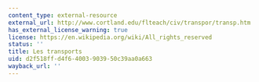 ```yaml
---
content_type: external-resource
external_url: http://www.cortland.edu/flteach/civ/transpor/transp.htm
has_external_license_warning: true
license: https://en.wikipedia.org/wiki/All_rights_reserved
status: ''
title: Les transports
uid: d2f518ff-d4f6-4003-9039-50c39aa0a663
wayback_url: ''
---
```

